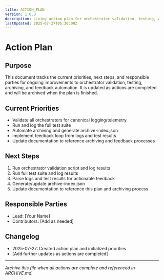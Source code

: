 ```yaml
---
title: ACTION_PLAN
version: 1.0.0
description: Living action plan for orchestrator validation, testing, archiving, and feedback loop improvements in Clarity Engine.
lastUpdated: 2025-07-27T05:30:00Z
---
```


# Action Plan

## Purpose
This document tracks the current priorities, next steps, and responsible parties for ongoing improvements to orchestrator validation, testing, archiving, and feedback automation. It is updated as actions are completed and will be archived when the plan is finished.

## Current Priorities
- Validate all orchestrators for canonical logging/telemetry
- Run and log the full test suite
- Automate archiving and generate archive-index.json
- Implement feedback loop from logs and test results
- Update documentation to reference archiving and feedback processes

## Next Steps
1. Run orchestrator validation script and log results
2. Run full test suite and log results
3. Parse logs and test results for actionable feedback
4. Generate/update archive-index.json
5. Update documentation to reference this plan and archiving process

## Responsible Parties
- Lead: [Your Name]
- Contributors: [Add as needed]

## Changelog
- 2025-07-27: Created action plan and initialized priorities
- [Add further updates as actions are completed]

---
*Archive this file when all actions are complete and referenced in ARCHIVE.md.* 